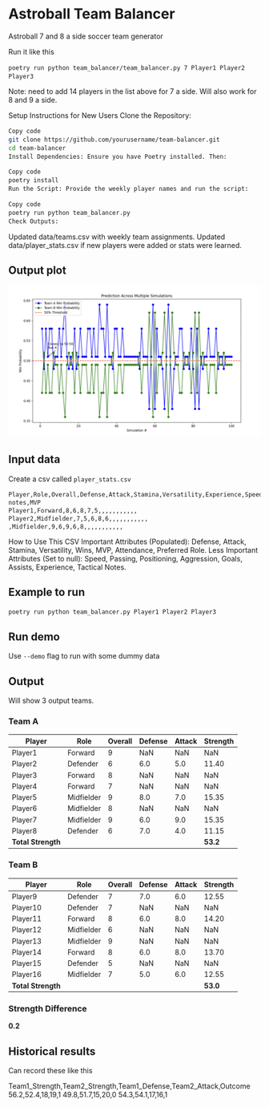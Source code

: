 # Astroball Team Balancer

Astroball 7 and 8 a side soccer team generator

Run it like this

`poetry run python team_balancer/team_balancer.py 7 Player1 Player2 Player3`

Note: need to add 14 players in the list above for 7 a side.
Will also work for 8 and 9 a side.

Setup Instructions for New Users
Clone the Repository:

```bash
Copy code
git clone https://github.com/yourusername/team-balancer.git
cd team-balancer
Install Dependencies: Ensure you have Poetry installed. Then:
```

```bash
Copy code
poetry install
Run the Script: Provide the weekly player names and run the script:
```

```bash
Copy code
poetry run python team_balancer.py
Check Outputs:
```

Updated data/teams.csv with weekly team assignments.
Updated data/player_stats.csv if new players were added or stats were learned.

## Output plot

![Simulation Example](public/png/fig_example.png)

## Input data

Create a csv called `player_stats.csv`

```csv
Player,Role,Overall,Defense,Attack,Stamina,Versatility,Experience,Speed,Passing,Positioning,Aggression,Wins,Losses,Goals,Assists,Tactical notes,MVP
Player1,Forward,8,6,8,7,5,,,,,,,,,,,
Player2,Midfielder,7,5,6,8,6,,,,,,,,,,,
,Midfielder,9,6,9,6,8,,,,,,,,,,,
```

How to Use This CSV
Important Attributes (Populated):
Defense, Attack, Stamina, Versatility, Wins, MVP, Attendance, Preferred Role.
Less Important Attributes (Set to null):
Speed, Passing, Positioning, Aggression, Goals, Assists, Experience, Tactical Notes.


## Example to run

`poetry run python team_balancer.py Player1 Player2 Player3`


## Run demo

Use `--demo` flag to run with some dummy data

## Output

Will show 3 output teams.



### Team A
| Player     | Role        | Overall | Defense | Attack | Strength |
|------------|-------------|---------|---------|--------|----------|
| Player1    | Forward     | 9       | NaN     | NaN    | NaN      |
| Player2    | Defender    | 6       | 6.0     | 5.0    | 11.40    |
| Player3    | Forward     | 8       | NaN     | NaN    | NaN      |
| Player4    | Forward     | 7       | NaN     | NaN    | NaN      |
| Player5    | Midfielder  | 9       | 8.0     | 7.0    | 15.35    |
| Player6    | Midfielder  | 8       | NaN     | NaN    | NaN      |
| Player7    | Midfielder  | 9       | 6.0     | 9.0    | 15.35    |
| Player8    | Defender    | 6       | 7.0     | 4.0    | 11.15    |
| **Total Strength** |             |         |         |          | **53.2** |

### Team B
| Player     | Role        | Overall | Defense | Attack | Strength |
|------------|-------------|---------|---------|--------|----------|
| Player9    | Defender    | 7       | 7.0     | 6.0    | 12.55    |
| Player10   | Defender    | 7       | NaN     | NaN    | NaN      |
| Player11   | Forward     | 8       | 6.0     | 8.0    | 14.20    |
| Player12   | Midfielder  | 6       | NaN     | NaN    | NaN      |
| Player13   | Midfielder  | 9       | NaN     | NaN    | NaN      |
| Player14   | Forward     | 8       | 6.0     | 8.0    | 13.70    |
| Player15   | Defender    | 5       | NaN     | NaN    | NaN      |
| Player16   | Midfielder  | 7       | 5.0     | 6.0    | 12.55    |
| **Total Strength** |             |         |         |          | **53.0** |

### Strength Difference
**0.2**
## Historical results

Can record these like this

Team1_Strength,Team2_Strength,Team1_Defense,Team2_Attack,Outcome
56.2,52.4,18,19,1
49.8,51.7,15,20,0
54.3,54.1,17,16,1

